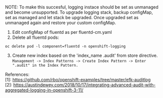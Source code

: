 NOTE: To make this succesful, logging instace should be set as unmanaged and become unsupported. To upgrade logging stack, backup configMap, set as managed and let stack be upgraded. Once upgraded set as unmanaged again and restore your custom configMap.

1. Edit configMap of fluentd as per fluentd-cm.yaml  
2. Delete all fluentd pods:
```
oc delete pod -l component=fluentd -n openshift-logging
```
3. Create new index based on the 'index_name .audit' from store directive.  
`Management -> Index Patterns -> Create Index Pattern -> Enter ".audit" in the Index Pattern. `


References:  
[1]: https://github.com/rbo/openshift-examples/tree/master/efk-auditlog  
[2]: https://austindewey.com/2018/10/17/integrating-advanced-audit-with-aggregated-logging-in-openshift-3-11/
